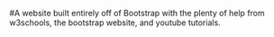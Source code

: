 #A website built entirely off of Bootstrap with the plenty of help from w3schools, the bootstrap website, and youtube tutorials.
